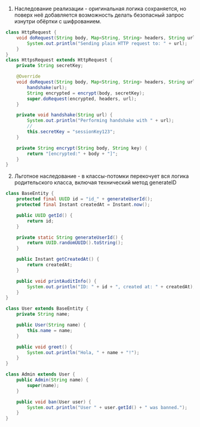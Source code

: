 1. Наследование реализации - оригинальная логика сохраняется, но поверх неё добавляется возможность делать безопасный запрос изнутри обёртки с шифрованием.
```java
class HttpRequest {
    void doRequest(String body, Map<String, String> headers, String url) {
        System.out.println("Sending plain HTTP request to: " + url);
    }
}
class HttpsRequest extends HttpRequest {
    private String secretKey;

    @Override
    void doRequest(String body, Map<String, String> headers, String url) {
        handshake(url); 
        String encrypted = encrypt(body, secretKey);
        super.doRequest(encrypted, headers, url); 
    }

    private void handshake(String url) {
        System.out.println("Performing handshake with " + url);
        //
        this.secretKey = "sessionKey123";
    }

    private String encrypt(String body, String key) {
        return "[encrypted:" + body + "]";
    }
}
```

2. Льготное наследование - в классы-потомки перекочует вся логика родительского класса, включая технический метод generateID

```java
class BaseEntity {
    protected final UUID id = "id_" + generateUserId();
    protected final Instant createdAt = Instant.now();

    public UUID getId() {
        return id;
    }

    private static String generateUserId() {
        return UUID.randomUUID().toString();
    }

    public Instant getCreatedAt() {
        return createdAt;
    }

    public void printAuditInfo() {
        System.out.println("ID: " + id + ", created at: " + createdAt);
    }
}

class User extends BaseEntity {
    private String name;

    public User(String name) {
        this.name = name;
    }

    public void greet() {
        System.out.println("Hola, " + name + "!");
    }
}

class Admin extends User {
    public Admin(String name) {
        super(name);
    }

    public void ban(User user) {
        System.out.println("User " + user.getId() + " was banned.");
    }
}

```
